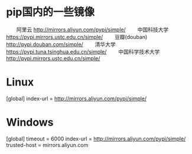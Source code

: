 # pip国内的一些镜像

  阿里云 http://mirrors.aliyun.com/pypi/simple/ 
  中国科技大学 https://pypi.mirrors.ustc.edu.cn/simple/ 
  豆瓣(douban) http://pypi.douban.com/simple/ 
  清华大学 https://pypi.tuna.tsinghua.edu.cn/simple/ 
  中国科学技术大学 http://pypi.mirrors.ustc.edu.cn/simple/


# Linux

[global]
index-url = http://mirrors.aliyun.com/pypi/simple/


# Windows

[global]
timeout = 6000
index-url = http://mirrors.aliyun.com/pypi/simple/ 
trusted-host = mirrors.aliyun.com
